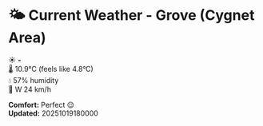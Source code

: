 # 🌤️ Current Weather - Grove (Cygnet Area)

☀️ **-**  
🌡️ 10.9°C (feels like 4.8°C)  
💧 57% humidity  
💨 W 24 km/h  

**Comfort:** Perfect 😌  
**Updated:** 20251019180000

